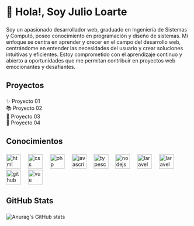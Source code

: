 <h1 align="left">👋 Hola!, Soy Julio Loarte</h1>

###

<p align="left">Soy un apasionado desarrollador web, graduado en Ingeniería de Sistemas y Computó, poseo conocimiento en programación y diseño de sistemas. Mi enfoque se centra en aprender y crecer en el campo del desarrollo web, centrándome en entender las necesidades del usuario y crear soluciones intuitivas y eficientes. Estoy comprometido con el aprendizaje continuo y abierto a oportunidades que me permitan contribuir en proyectos web emocionantes y desafiantes.</p>

###

<h2 align="left">Proyectos</h2>

###

<p align="left">✨ Proyecto 01<br>📚 Proyecto 02<br>🎯 Proyecto 03<br>🎲 Proyecto 04</p>

###

<h2 align="left">Conocimientos</h2>

###

<div align="left">


  <img src="https://cdn.jsdelivr.net/gh/devicons/devicon@latest/icons/html5/html5-original.svg" height="40" alt="html logo"/>
  <img width="12" />
  <img src="https://cdn.jsdelivr.net/gh/devicons/devicon@latest/icons/css3/css3-original.svg" height="40" alt="css logo"/>
  <img width="12" />
  <img src="https://cdn.jsdelivr.net/gh/devicons/devicon@latest/icons/php/php-original.svg" height="40" alt="php logo"/>
  <img width="12" />
  <img src="https://cdn.jsdelivr.net/gh/devicons/devicon/icons/javascript/javascript-original.svg" height="40" alt="javascript logo"  />
  <img width="12" />
  <img src="https://cdn.jsdelivr.net/gh/devicons/devicon/icons/typescript/typescript-original.svg" height="40" alt="typescript logo"  />
  <img width="12" />
  <img src="https://cdn.jsdelivr.net/gh/devicons/devicon/icons/nodejs/nodejs-original.svg" height="40" alt="nodejs logo"  />
  <img width="12" />
  <img src="https://cdn.jsdelivr.net/gh/devicons/devicon@latest/icons/laravel/laravel-original.svg" height="40" alt="laravel logo"/>
  <img width="12" />
  <img src="https://cdn.jsdelivr.net/gh/devicons/devicon@latest/icons/git/git-original.svg" height="40" alt="laravel logo"/>
  <img width="12" />     
  <img src="https://cdn.jsdelivr.net/gh/devicons/devicon@latest/icons/github/github-original.svg" height="40" alt="github logo"/>
  <img width="12" />
  <img src="https://cdn.jsdelivr.net/gh/devicons/devicon@latest/icons/vuejs/vuejs-original.svg" height="40" alt="vue logo"/>
          
          
 
</div>

###

###

<h2 align="left">GitHub Stats</h2>

###

![Anurag's GitHub stats](https://github-readme-stats.vercel.app/api?username=juliolh0686&show_icons=true&theme=transparent)

###
